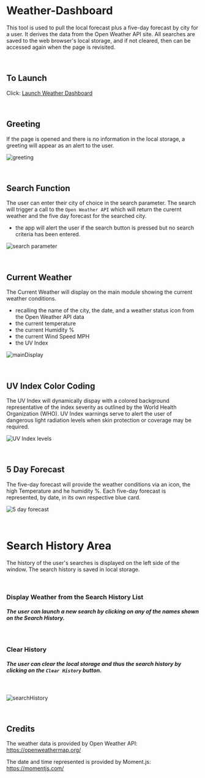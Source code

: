 # Weather-Dashboard
This tool is used to pull the local forecast plus a five-day forecast by city for a user.  It derives the data from the Open Weather API site. All searches are saved to the web browser's local storage, and if not cleared, then can be accessed again when the page is revisited.

<p>&nbsp;</p>

## To Launch
Click: [Launch Weather Dashboard](https://damiandeleon.github.io/Weather-Dashboard/)

<p>&nbsp;</p>

## Greeting
If the page is opened and there is no information in the local storage, a greeting will appear as an alert to the user. 

![greeting](https://user-images.githubusercontent.com/73486962/106804764-6d669b80-662b-11eb-9004-b72cfb492391.png)

<p>&nbsp;</p>

## Search Function

The user can enter their city of choice in the search parameter.  The search will trigger a call to the `Open Weather API` which will return the curernt weather and the five day forecast for the searched city.
* the app will alert the user if the search button is pressed but no search criteria has been entered.

![search parameter](https://user-images.githubusercontent.com/73486962/106804774-6f305f00-662b-11eb-980a-65d538fce613.png)

<p>&nbsp;</p>

## Current Weather
The Current Weather will display on the main module showing the current weather conditions.
 - recalling the name of the city, the date, and a weather status icon from the Open Weather API data
 - the current temperature
 - the current Humidity %
 - the current Wind Speed MPH
 - the UV Index

![mainDisplay](https://user-images.githubusercontent.com/73486962/127681880-2bc1485a-ebe6-4770-8338-48ef2408fa0e.png)


<p>&nbsp;</p>

## UV Index Color Coding 
The UV Index will dynamically dispay with a colored background representative of the index severity as outlined by the World Health Organization (WHO).  UV Index warnings serve to alert the user of dangerous light radiation levels when skin protection or coverage may be required.

![UV Index levels](https://user-images.githubusercontent.com/73486962/106804770-6e97c880-662b-11eb-801b-a1520635232b.png) 

<p>&nbsp;</p>

## 5 Day Forecast
The five-day forecast will provide the weather conditions via an icon, the high Temperature and he humidity %.  Each five-day forecast is represented, by date, in its own respective blue card.  

![5 day forecast](https://user-images.githubusercontent.com/73486962/106804769-6e97c880-662b-11eb-96fc-9811a890ffad.png)


<p>&nbsp;</p>

# Search History Area
The history of the user's searches is displayed on the left side of the window.  The search history is saved in local storage.  
<p>&nbsp;</p>

### Display Weather from the Search History List
##### The user can launch a new search by clicking on any of the names shown on the Search History.
<p>&nbsp;</p>

### Clear History
##### The user can clear the local storage and thus the search history by clicking on the `Clear History` button.

<p>&nbsp;</p>

![searchHistory](https://user-images.githubusercontent.com/73486962/127678516-a458e9f0-3579-4469-a97c-2adbadf84f98.png)

<p>&nbsp;</p>


## Credits
The weather data is provided by Open Weather API:  https://openweathermap.org/

The date and time represented is provided by Moment.js:  https://momentjs.com/

